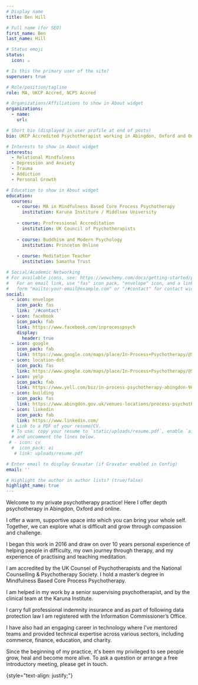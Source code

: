 ```yaml
---
# Display name
title: Ben Hill

# Full name (for SEO)
first_name: Ben
last_name: Hill

# Status emoji
status:
  icon: ☕️

# Is this the primary user of the site?
superuser: true

# Role/position/tagline
role: MA, UKCP Accred, NCPS Accred

# Organizations/Affiliations to show in About widget
organizations:
  - name: 
    url: 

# Short bio (displayed in user profile at end of posts)
bio: UKCP Accredited Psychotherapist working in Abingdon, Oxford and Online.

# Interests to show in About widget
interests:
  - Relational Mindfulness
  - Depression and Anxiety
  - Trauma
  - Addiction
  - Personal Growth

# Education to show in About widget
education:
  courses:
    - course: MA in Mindfulness Based Core Process Psychotherapy
      institution: Karuna Institure / Middlsex University
      
    - course: Profressional Accreditation
      institution: UK Council of Psychotherapists
    
    - course: Buddhism and Modern Psychology
      institution: Princeton Online
      
    - course: Meditation Teacher
      institution: Samatha Trust

# Social/Academic Networking
# For available icons, see: https://wowchemy.com/docs/getting-started/page-builder/#icons
#   For an email link, use "fas" icon pack, "envelope" icon, and a link in the
#   form "mailto:your-email@example.com" or "/#contact" for contact widget.
social:
  - icon: envelope
    icon_pack: fas
    link: '/#contact'
  - icon: facebook
    icon_pack: fab
    link: https://www.facebook.com/inprocesspsych
    display:
      header: true
  - icon: google
    icon_pack: fab
    link: https://www.google.com/maps/place/In-Process+Psychotherapy/@51.6702348,-1.2856158,17z/data=!3m1!4b1!4m6!3m5!1s0x4876b9da7ade973f:0xf37a3c08eced60cf!8m2!3d51.6702348!4d-1.2856158!16s%2Fg%2F11j13pg96z?entry=ttu
  - icon: location-dot
    icon_pack: fas
    link: https://www.google.com/maps/place/In-Process+Psychotherapy/@51.6702348,-1.2856158,17z/data=!3m1!4b1!4m6!3m5!1s0x4876b9da7ade973f:0xf37a3c08eced60cf!8m2!3d51.6702348!4d-1.2856158!16s%2Fg%2F11j13pg96z?entry=ttu
  - icon: yelp
    icon_pack: fab
    link: https://www.yell.com/biz/in-process-psychotherapy-abingdon-9887804/
  - icon: building
    icon_pack: fas
    link: https://www.abingdon.gov.uk/venues-locations/process-psychotherapy
  - icon: linkedin
    icon_pack: fab
    link: https://www.linkedin.com/
  # Link to a PDF of your resume/CV.
  # To use: copy your resume to `static/uploads/resume.pdf`, enable `ai` icons in `params.yaml`,
  # and uncomment the lines below.
 # - icon: cv
  #  icon_pack: ai
   # link: uploads/resume.pdf

# Enter email to display Gravatar (if Gravatar enabled in Config)
email: ''

# Highlight the author in author lists? (true/false)
highlight_name: true
---
```


Welcome to my private psychotherapy practice! Here I offer depth psychotherapy in Abingdon, Oxford and online.

I offer a warm, supportive space into which you can bring your whole self. Together, we can explore what is difficult and grow through compassion and challenge. 

I began this work in 2016 and draw on over 10 years personal experience of helping people in difficulty, my own journey through therapy, and my experience of practising and teaching meditation. 

I am accredited by the UK Counsel of Psychotherapists and the National Counselling & Psychotherapy Society. I hold a master’s degree in Mindfulness Based Core Process Psychotherapy.

I am helped in my work by a senior supervising psychotherapist, and by the clinical team at the Karuna Institute.

I carry full professional indemnity insurance and as part of following data protection law I am registered with the Information Commissioner’s Office.

I have also had an engaging career in technology where I’ve mentored teams and provided technical expertise across various sectors, including commerce, finance, education, and charity.

Since the beginning of my practice, it's been my privileged to see people grow, heal and become more alive. To ask a question or arrange a free introductory meeting, please get in touch.


{style="text-align: justify;"}
